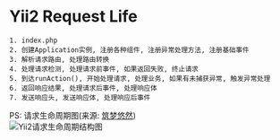 Yii2 Request Life
==

``` text
1. index.php  
2. 创建Application实例, 注册各种组件, 注册异常处理方法, 注册基础事件  
3. 解析请求路由, 处理路由转换  
4. 处理请求检测, 处理请求前事件, 如果返回失败, 终止请求  
5. 到达runAction(), 开始处理请求, 处理业务, 如果有未捕获异常, 触发异常处理  
6. 返回响应结果, 处理请求后事件, 处理响应体  
7. 发送响应头, 发送响应体, 处理响应后事件
```

PS: 请求生命周期图(来源: [筑梦悠然](https://blog.csdn.net/wuhuagu_wuhuaguo/article/details/80637277))  
![Yii2请求生命周期结构图](https://github.com/RandalTeng/static-page/blob/master/assets/images/public/yii2-request-life.png)